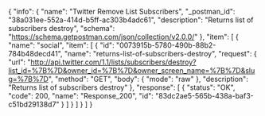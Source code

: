 {
  "info": {
    "name": "Twitter Remove List Subscribers",
    "_postman_id": "38a031ee-552a-414d-b5ff-ac303b4adc61",
    "description": "Returns list of subscribers destroy",
    "schema": "https://schema.getpostman.com/json/collection/v2.0.0/"
  },
  "item": [
    {
      "name": "social",
      "item": [
        {
          "id": "0073915b-5780-490b-88b2-784b48decd41",
          "name": "returns-list-of-subscribers-destroy",
          "request": {
            "url": "http://api.twitter.com/1.1/lists/subscribers/destroy?list_id=%7B%7D&owner_id=%7B%7D&owner_screen_name=%7B%7D&slug=%7B%7D",
            "method": "GET",
            "body": {
              "mode": "raw"
            },
            "description": "Returns list of subscribers destroy"
          },
          "response": [
            {
              "status": "OK",
              "code": 200,
              "name": "Response_200",
              "id": "83dc2ae5-565b-438a-baf3-c51bd29138d7"
            }
          ]
        }
      ]
    }
  ]
}